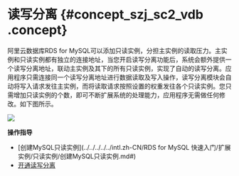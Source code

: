 # 读写分离 {#concept_szj_sc2_vdb .concept}

阿里云数据库RDS for MySQL可以添加只读实例，分担主实例的读取压力。主实例和只读实例都有独立的连接地址，当您开启读写分离功能后，系统会额外提供一个读写分离地址，联动主实例及其下的所有只读实例，实现了自动的读写分离。应用程序只需连接同一个读写分离地址进行数据读取及写入操作，读写分离模块会自动将写入请求发往主实例，而将读取请求按照设置的权重发往各个只读实例。您只需增加只读实例的个数，即可不断扩展系统的处理能力，应用程序无需做任何修改。如下图所示。

![](http://static-aliyun-doc.oss-cn-hangzhou.aliyuncs.com/assets/img/7799/15514083871681_zh-CN.png)

**操作指导**

-   [创建MySQL只读实例](../../../../../intl.zh-CN/RDS for MySQL 快速入门/扩展实例/只读实例/创建MySQL只读实例.md#)
-   [开通读写分离](../../../../../intl.zh-CN/用户指南/读写分离/开通读写分离.md#)

